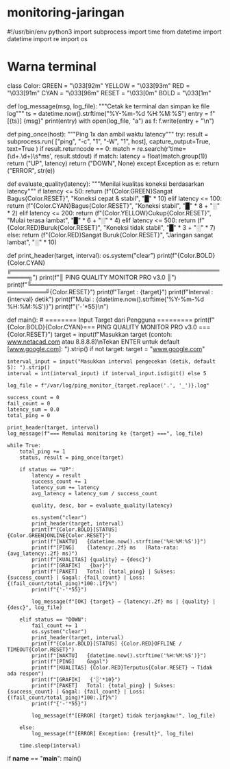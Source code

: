 # monitoring-jaringan

#!/usr/bin/env python3
import subprocess
import time
from datetime import datetime
import re
import os

# Warna terminal
class Color:
    GREEN = "\033[92m"
    YELLOW = "\033[93m"
    RED = "\033[91m"
    CYAN = "\033[96m"
    RESET = "\033[0m"
    BOLD = "\033[1m"

def log_message(msg, log_file):
    """Cetak ke terminal dan simpan ke file log"""
    ts = datetime.now().strftime("%Y-%m-%d %H:%M:%S")
    entry = f"[{ts}] {msg}"
    print(entry)
    with open(log_file, "a") as f:
        f.write(entry + "\n")

def ping_once(host):
    """Ping 1x dan ambil waktu latency"""
    try:
        result = subprocess.run(
            ["ping", "-c", "1", "-W", "1", host],
            capture_output=True, text=True
        )
        if result.returncode == 0:
            match = re.search(r'time=(\d+\.\d+)\s*ms', result.stdout)
            if match:
                latency = float(match.group(1))
                return ("UP", latency)
        return ("DOWN", None)
    except Exception as e:
        return ("ERROR", str(e))

def evaluate_quality(latency):
    """Menilai kualitas koneksi berdasarkan latency"""
    if latency <= 50:
        return (f"{Color.GREEN}Sangat Bagus{Color.RESET}", "Koneksi cepat & stabil", "█" * 10)
    elif latency <= 100:
        return (f"{Color.CYAN}Bagus{Color.RESET}", "Koneksi stabil", "█" * 8 + "░" * 2)
    elif latency <= 200:
        return (f"{Color.YELLOW}Cukup{Color.RESET}", "Mulai terasa lambat", "█" * 6 + "░" * 4)
    elif latency <= 500:
        return (f"{Color.RED}Buruk{Color.RESET}", "Koneksi tidak stabil", "█" * 3 + "░" * 7)
    else:
        return (f"{Color.RED}Sangat Buruk{Color.RESET}", "Jaringan sangat lambat", "░" * 10)

def print_header(target, interval):
    os.system("clear")
    print(f"{Color.BOLD}{Color.CYAN}╔══════════════════════════════════════════════════════╗")
    print(f"║           PING QUALITY MONITOR PRO v3.0             ║")
    print(f"╚══════════════════════════════════════════════════════╝{Color.RESET}")
    print(f"Target   : {target}")
    print(f"Interval : {interval} detik")
    print(f"Mulai    : {datetime.now().strftime('%Y-%m-%d %H:%M:%S')}")
    print(f"{'-'*55}\n")

def main():
    # ======== Input Target dari Pengguna =========
    print(f"{Color.BOLD}{Color.CYAN}=== PING QUALITY MONITOR PRO v3.0 ==={Color.RESET}")
    target = input(f"Masukkan target (contoh: www.netacad.com atau 8.8.8.8)\nTekan ENTER untuk default [www.google.com]: ").strip()
    if not target:
        target = "www.google.com"

    interval_input = input("Masukkan interval pengecekan (detik, default 5): ").strip()
    interval = int(interval_input) if interval_input.isdigit() else 5

    log_file = f"/var/log/ping_monitor_{target.replace('.', '_')}.log"

    success_count = 0
    fail_count = 0
    latency_sum = 0.0
    total_ping = 0

    print_header(target, interval)
    log_message(f"=== Memulai monitoring ke {target} ===", log_file)

    while True:
        total_ping += 1
        status, result = ping_once(target)

        if status == "UP":
            latency = result
            success_count += 1
            latency_sum += latency
            avg_latency = latency_sum / success_count

            quality, desc, bar = evaluate_quality(latency)

            os.system("clear")
            print_header(target, interval)
            print(f"{Color.BOLD}[STATUS] {Color.GREEN}ONLINE{Color.RESET}")
            print(f"[WAKTU]   {datetime.now().strftime('%H:%M:%S')}")
            print(f"[PING]    {latency:.2f} ms   (Rata-rata: {avg_latency:.2f} ms)")
            print(f"[KUALITAS] {quality} → {desc}")
            print(f"[GRAFIK]   {bar}")
            print(f"[PAKET]   Total: {total_ping} | Sukses: {success_count} | Gagal: {fail_count} | Loss: {(fail_count/total_ping)*100:.1f}%")
            print(f"{'-'*55}")

            log_message(f"[OK] {target} → {latency:.2f} ms | {quality} | {desc}", log_file)

        elif status == "DOWN":
            fail_count += 1
            os.system("clear")
            print_header(target, interval)
            print(f"{Color.BOLD}[STATUS] {Color.RED}OFFLINE / TIMEOUT{Color.RESET}")
            print(f"[WAKTU]   {datetime.now().strftime('%H:%M:%S')}")
            print(f"[PING]    Gagal")
            print(f"[KUALITAS] {Color.RED}Terputus{Color.RESET} → Tidak ada respon")
            print(f"[GRAFIK]   {'░'*10}")
            print(f"[PAKET]   Total: {total_ping} | Sukses: {success_count} | Gagal: {fail_count} | Loss: {(fail_count/total_ping)*100:.1f}%")
            print(f"{'-'*55}")

            log_message(f"[ERROR] {target} tidak terjangkau!", log_file)

        else:
            log_message(f"[ERROR] Exception: {result}", log_file)

        time.sleep(interval)

if __name__ == "__main__":
    main()
